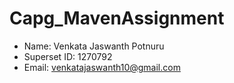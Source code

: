 # Capg_MavenAssignment
- Name: Venkata Jaswanth Potnuru 
- Superset ID: 1270792 
- Email: venkatajaswanth10@gmail.com 
